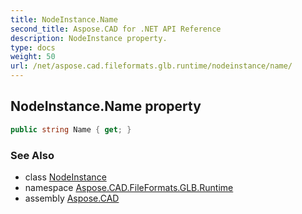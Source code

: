 ```yaml
---
title: NodeInstance.Name
second_title: Aspose.CAD for .NET API Reference
description: NodeInstance property. 
type: docs
weight: 50
url: /net/aspose.cad.fileformats.glb.runtime/nodeinstance/name/
---
```

## NodeInstance.Name property

```csharp
public string Name { get; }
```

### See Also

* class [NodeInstance](../)
* namespace [Aspose.CAD.FileFormats.GLB.Runtime](../../nodeinstance/)
* assembly [Aspose.CAD](../../../)


